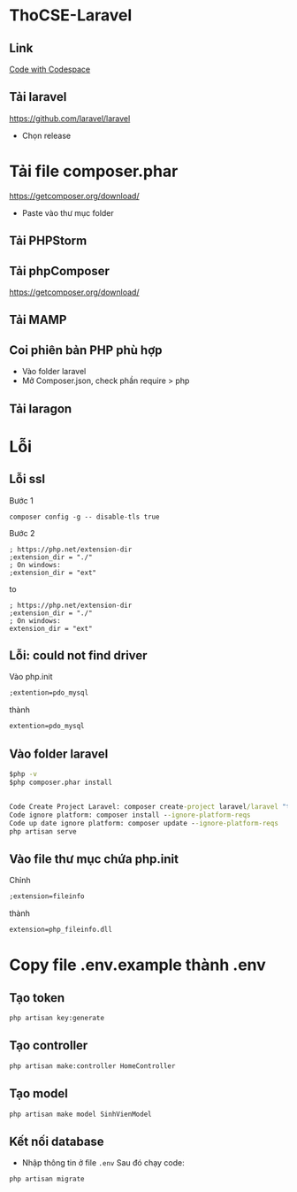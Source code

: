 
# ThoCSE-Laravel

## Link
[Code with Codespace](code-with-codespace.md)


## Tải laravel
https://github.com/laravel/laravel
- Chọn release

# Tải file composer.phar
https://getcomposer.org/download/
- Paste vào thư mục folder

## Tải PHPStorm

## Tải phpComposer 
https://getcomposer.org/download/

## Tải MAMP

## Coi phiên bản PHP phù hợp
- Vào folder laravel
- Mở Composer.json, check phần require > php

## Tải laragon

# Lỗi
## Lỗi ssl
Bước 1
```
composer config -g -- disable-tls true
```

Bước 2
```
; https://php.net/extension-dir
;extension_dir = "./"
; On windows:
;extension_dir = "ext"
```
to
```
; https://php.net/extension-dir
;extension_dir = "./"
; On windows:
extension_dir = "ext"
```

## Lỗi: could not find driver
Vào php.init
```cmd
;extention=pdo_mysql
```
thành 
```cmd
extention=pdo_mysql
```

## Vào folder laravel
```cmd
$php -v
$php composer.phar install
```

## 
```cmd
Code Create Project Laravel: composer create-project laravel/laravel "tên thư  mục"
Code ignore platform: composer install --ignore-platform-reqs
Code up date ignore platform: composer update --ignore-platform-reqs
php artisan serve
```

## Vào file thư mục chứa php.init
Chỉnh
```cmd
;extension=fileinfo
```

thành
```cmd
extension=php_fileinfo.dll

```


# Copy file .env.example thành .env

## Tạo token 
```cmd
php artisan key:generate
```

## Tạo controller
```cmd
php artisan make:controller HomeController
```

## Tạo model
```cmd
php artisan make model SinhVienModel
```

## Kết nối database
- Nhập thông tin ở file `.env`
Sau đó chạy code:
```cmd
php artisan migrate
```